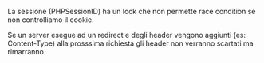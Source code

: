 La sessione (PHPSessionID) ha un lock che non permette race condition se non controlliamo il cookie.

Se un server esegue ad un redirect e degli header vengono aggiunti (es: Content-Type) alla prosssima richiesta 
gli header non verranno scartati ma rimarranno
